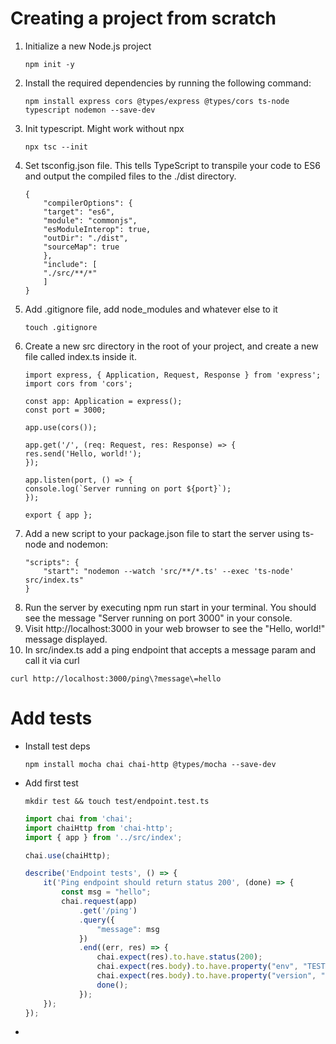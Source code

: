 # Creating a project from scratch

1. Initialize a new Node.js project
    ~~~
    npm init -y
    ~~~
2. Install the required dependencies by running the following command:
    ~~~
    npm install express cors @types/express @types/cors ts-node typescript nodemon --save-dev
    ~~~
3. Init typescript. Might work without npx
   ~~~
   npx tsc --init
   ~~~
4. Set tsconfig.json file. This tells TypeScript to transpile your code to ES6 and output the compiled files to the ./dist directory.
    ~~~
    {
        "compilerOptions": {
        "target": "es6",
        "module": "commonjs",
        "esModuleInterop": true,
        "outDir": "./dist",
        "sourceMap": true
        },
        "include": [
        "./src/**/*"
        ]
    }
    ~~~
5. Add .gitignore file, add node_modules and whatever else to it
   ~~~
   touch .gitignore
   ~~~
6. Create a new src directory in the root of your project, and create a new file called index.ts inside it.
    ~~~
    import express, { Application, Request, Response } from 'express';
    import cors from 'cors';
    
    const app: Application = express();
    const port = 3000;
    
    app.use(cors());
    
    app.get('/', (req: Request, res: Response) => {
    res.send('Hello, world!');
    });
    
    app.listen(port, () => {
    console.log(`Server running on port ${port}`);
    });
    
    export { app };
    ~~~
7. Add a new script to your package.json file to start the server using ts-node and nodemon:
    ~~~
    "scripts": {
        "start": "nodemon --watch 'src/**/*.ts' --exec 'ts-node' src/index.ts"
    }
    ~~~
8. Run the server by executing npm run start in your terminal. You should see the message "Server running on port 3000" in your console.
9. Visit http://localhost:3000 in your web browser to see the "Hello, world!" message displayed.
10. In src/index.ts add a ping endpoint that accepts a message param and call it via curl 
   ~~~
   curl http://localhost:3000/ping\?message\=hello
   ~~~

# Add tests

* Install test deps
   ~~~
   npm install mocha chai chai-http @types/mocha --save-dev
   ~~~
* Add first test
   ~~~
   mkdir test && touch test/endpoint.test.ts
   ~~~
   ```typescript
   import chai from 'chai';
   import chaiHttp from 'chai-http';
   import { app } from '../src/index';
   
   chai.use(chaiHttp);
   
   describe('Endpoint tests', () => {
       it('Ping endpoint should return status 200', (done) => {
           const msg = "hello";
           chai.request(app)
               .get('/ping')
               .query({
                   "message": msg
               })
               .end((err, res) => {
                   chai.expect(res).to.have.status(200);
                   chai.expect(res.body).to.have.property("env", "TEST")
                   chai.expect(res.body).to.have.property("version", "1.0.0")
                   done();
               });
       });
   });
   ```
* 